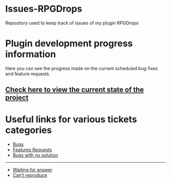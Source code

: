 # Issues-RPGDrops
Repository used to keep track of issues of my plugin RPGDrops

# Plugin development progress information 

Here you can see the progress made on the current scheduled bug fixes and feature requests.
## [Check here to view the current state of the project](https://github.com/orgs/PluginBugs/projects/2/views/19)

# Useful links for various tickets categories

- [Bugs](https://github.com/PluginBugs/Issues-RPGDrops/issues?q=is%3Aissue+is%3Aopen+label%3A%22type%3A+bug%22)
- [Features Requests](https://github.com/PluginBugs/Issues-RPGDrops/issues?q=is%3Aissue+is%3Aopen+label%3A%22type%3A+feature+request%22+)
- [Bugs with no solution](https://github.com/PluginBugs/Issues-RPGDrops/issues?q=is%3Aopen+is%3Aissue+label%3A%22type%3A+bug%22+label%3A%22verdict%3A+no+solution%22)

---- 

- [Waiting for answer](https://github.com/PluginBugs/Issues-RPGDrops/issues?q=is%3Aopen+is%3Aissue+label%3A%22status%3A+need+more+info%22)
- [Can't reproduce](https://github.com/PluginBugs/Issues-RPGDrops/issues?q=is%3Aopen+is%3Aissue+label%3A%22verdict%3A+can%27t+reproduce%22)
